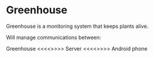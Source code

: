 Greenhouse
==========

Greenhouse is a monitoring system that keeps plants alive.

Will manage communications between:

Greenhouse <<<<>>>> Server <<<<>>>> Android phone
